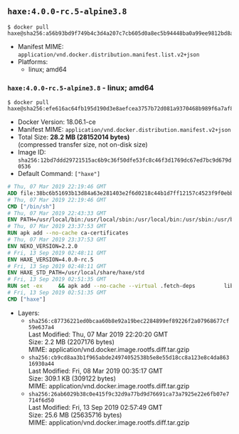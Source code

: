 ## `haxe:4.0.0-rc.5-alpine3.8`

```console
$ docker pull haxe@sha256:a56b93bd9f749b4c3d4a207c7cb605d0a8ec5b94448ba0a99ee9812bd8a33db0
```

-	Manifest MIME: `application/vnd.docker.distribution.manifest.list.v2+json`
-	Platforms:
	-	linux; amd64

### `haxe:4.0.0-rc.5-alpine3.8` - linux; amd64

```console
$ docker pull haxe@sha256:efe616ac64fb195d190d3e8aefcea3757b72d081a9370468b989f6a7af89750c
```

-	Docker Version: 18.06.1-ce
-	Manifest MIME: `application/vnd.docker.distribution.manifest.v2+json`
-	Total Size: **28.2 MB (28152014 bytes)**  
	(compressed transfer size, not on-disk size)
-	Image ID: `sha256:12bd7ddd29721515ac6b9c36f50dfe53fc8c46f3d1769dc67ed7bc9d679d0536`
-	Default Command: `["haxe"]`

```dockerfile
# Thu, 07 Mar 2019 22:19:46 GMT
ADD file:38bc6b51693b13d84a63e281403e2f6d0218c44b1d7ff12157c4523f9f0ebb1e in / 
# Thu, 07 Mar 2019 22:19:46 GMT
CMD ["/bin/sh"]
# Thu, 07 Mar 2019 22:43:33 GMT
ENV PATH=/usr/local/bin:/usr/local/sbin:/usr/local/bin:/usr/sbin:/usr/bin:/sbin:/bin
# Thu, 07 Mar 2019 23:37:53 GMT
RUN apk add --no-cache ca-certificates
# Thu, 07 Mar 2019 23:37:53 GMT
ENV NEKO_VERSION=2.2.0
# Fri, 13 Sep 2019 02:48:11 GMT
ENV HAXE_VERSION=4.0.0-rc.5
# Fri, 13 Sep 2019 02:48:11 GMT
ENV HAXE_STD_PATH=/usr/local/share/haxe/std
# Fri, 13 Sep 2019 02:51:35 GMT
RUN set -ex 	&& apk add --no-cache --virtual .fetch-deps 		libressl 		tar 		git 		&& wget -O neko.tar.gz "https://github.com/HaxeFoundation/neko/archive/v2-2-0/neko-2.2.0.tar.gz" 	&& echo "cf101ca05db6cb673504efe217d8ed7ab5638f30e12c5e3095f06fa0d43f64e3 *neko.tar.gz" | sha256sum -c - 	&& mkdir -p /usr/src/neko 	&& tar -xC /usr/src/neko --strip-components=1 -f neko.tar.gz 	&& rm neko.tar.gz 	&& apk add --no-cache --virtual .build-deps 		apache2-dev 		cmake 		gc-dev 		gcc 		gtk+2.0-dev 		libc-dev 		linux-headers 		mariadb-dev 		mbedtls-dev 		ninja 		sqlite-dev 	&& cd /usr/src/neko 	&& cmake -GNinja -DNEKO_JIT_DISABLE=ON -DRELOCATABLE=OFF -DRUN_LDCONFIG=OFF . 	&& ninja 	&& ninja install 		&& git clone --recursive --depth 1 --branch 4.0.0-rc.5 "https://github.com/HaxeFoundation/haxe.git" /usr/src/haxe 	&& apk add --no-cache --virtual .build-deps 		pcre-dev 		zlib-dev 		make 				curl 		bash 		ocaml 		ocaml-compiler-libs 		ocaml-ocamldoc 		gcc 		g++ 		musl-dev 		m4 		unzip 		patch 		rsync 				&& curl -sL https://github.com/ocaml/opam/releases/download/2.0.5/opam-full-2.0.5.tar.gz -o opam.tar.gz 	&& echo "776c7e64d6e24c2ef1efd1e6a71d36e007645efae94eaf860c05c1929effc76f *opam.tar.gz" | sha256sum -c - 	&& mkdir -p /usr/src/opam 	&& tar -xC /usr/src/opam --strip-components=1 -f opam.tar.gz 	&& rm opam.tar.gz 	&& cd /usr/src/opam 	&& ./configure 	&& make -j1 lib-ext all install 	&& opam init --disable-sandboxing 	&& eval $(opam env) 	&& opam install /usr/src/haxe --deps-only --yes 	&& cd /usr/src/haxe 	&& make all tools 	&& cd /usr/src/opam 	&& make uninstall 	&& cd /usr/src/haxe 		&& mkdir -p /usr/local/bin 	&& cp haxe haxelib /usr/local/bin 	&& mkdir -p $HAXE_STD_PATH 	&& cp -r std/* $HAXE_STD_PATH 	&& mkdir -p /haxelib 	&& cd / && haxelib setup /haxelib 		&& runDeps="$( 		scanelf --needed --nobanner --recursive /usr/local 			| awk '{ gsub(/,/, "\nso:", $2); print "so:" $2 }' 			| sort -u 			| xargs -r apk info --installed 			| sort -u 	)" 	&& apk add --virtual .haxe-rundeps $runDeps 	&& apk del .build-deps 	&& apk del .fetch-deps 		&& rm -rf ~/.opam 	&& rm -rf /usr/src/opam 		&& rm -rf /usr/src/neko /usr/src/haxe
# Fri, 13 Sep 2019 02:51:35 GMT
CMD ["haxe"]
```

-	Layers:
	-	`sha256:c87736221ed0bcaa60b8e92a19bec2284899ef89226f2a07968677cf59e637a4`  
		Last Modified: Thu, 07 Mar 2019 22:20:20 GMT  
		Size: 2.2 MB (2207176 bytes)  
		MIME: application/vnd.docker.image.rootfs.diff.tar.gzip
	-	`sha256:cb9cd8aa3b1f965abde24974052538b5e8e55d18cc8a123e8c4da86316930a44`  
		Last Modified: Fri, 08 Mar 2019 00:35:17 GMT  
		Size: 309.1 KB (309122 bytes)  
		MIME: application/vnd.docker.image.rootfs.diff.tar.gzip
	-	`sha256:26ab6029b38c0e415f9c32d9a77bd9d76691ca73a7925e22e6fb07e7714f6d50`  
		Last Modified: Fri, 13 Sep 2019 02:57:49 GMT  
		Size: 25.6 MB (25635716 bytes)  
		MIME: application/vnd.docker.image.rootfs.diff.tar.gzip
